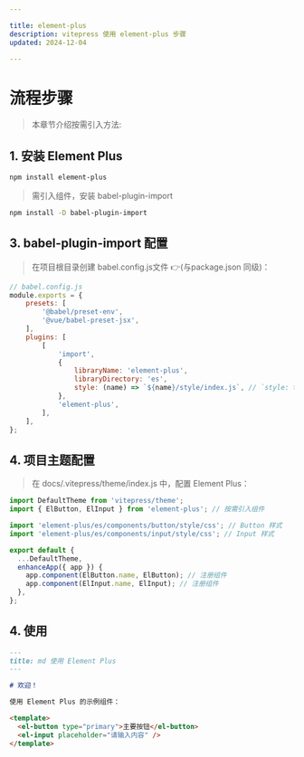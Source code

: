 ```yaml
---

title: element-plus 
description: vitepress 使用 element-plus 步骤
updated: 2024-12-04

---
```


# 流程步骤

<UpdatedTime :updated="$frontmatter.updated" />

> 本章节介绍按需引入方法:

## 1. 安装 Element Plus

```bash
npm install element-plus
```

> 需引入组件，安装 babel-plugin-import
```bash
npm install -D babel-plugin-import
```

## 3. babel-plugin-import 配置

> 在项目根目录创建  babel.config.js文件 👉(与package.json 同级)：

```javascript
// babel.config.js
module.exports = {
    presets: [
        '@babel/preset-env',
        '@vue/babel-preset-jsx',
    ],
    plugins: [
        [
            'import',
            {
                libraryName: 'element-plus',
                libraryDirectory: 'es',
                style: (name) => `${name}/style/index.js`, // `style: true` 会加载 css 文件
            },
            'element-plus',
        ],
    ],
};
```

## 4. 项目主题配置

> 在 docs/.vitepress/theme/index.js 中，配置 Element Plus：

```javascript
import DefaultTheme from 'vitepress/theme';
import { ElButton, ElInput } from 'element-plus'; // 按需引入组件

import 'element-plus/es/components/button/style/css'; // Button 样式
import 'element-plus/es/components/input/style/css'; // Input 样式

export default {
  ...DefaultTheme,
  enhanceApp({ app }) {
    app.component(ElButton.name, ElButton); // 注册组件
    app.component(ElInput.name, ElInput); // 注册组件
  },
};
```

## 4. 使用

```markdown
---
title: md 使用 Element Plus 
---

# 欢迎！

使用 Element Plus 的示例组件：

<template>
  <el-button type="primary">主要按钮</el-button>
  <el-input placeholder="请输入内容" />
</template>
```

